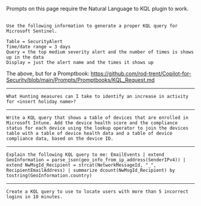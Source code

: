 Prompts on this page require the Natural Language to KQL plugin to work.
<br><br>
```
Use the following information to generate a proper KQL query for Microsoft Sentinel.

Table = SecurityAlert
Time/date range = 3 days
Query = the top medium severity alert and the number of times is shows up in the data
Display = just the alert name and the times it shows up
```

The above, but for a Promptbook: https://github.com/rod-trent/Copilot-for-Security/blob/main/Prompts/Promptbooks/KQL_Request.md

---
```
What Hunting measures can I take to identify an increase in activity for <insert holiday name>?
```
---
```
Write a KQL query that shows a table of devices that are enrolled in Microsoft Intune. Add the device health score and the compliance status for each device using the lookup operator to join the devices table with a table of device health data and a table of device compliance data, based on the device ID.
```
---
```
Explain the following KQL query to me: EmailEvents | extend GeoInformation = parse_json(geo_info_from_ip_address(SenderIPv4)) | extend NwMsgId_Recipient = strcat(NetworkMessageId, "_", RecipientEmailAddress) | summarize dcount(NwMsgId_Recipient) by tostring(GeoInformation.country)
```
---
```
Create a KQL query to use to locate users with more than 5 incorrect logins in 10 minutes.
```

